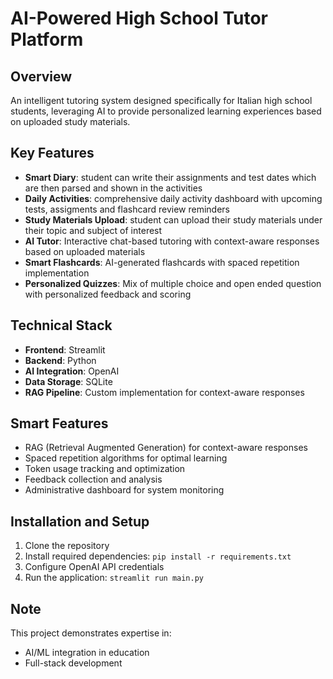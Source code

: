 
# AI-Powered High School Tutor Platform

## Overview
An intelligent tutoring system designed specifically for Italian high school students, leveraging AI to provide personalized learning experiences based on uploaded study materials.

## Key Features
- **Smart Diary**: student can write their assignments and test dates which are then parsed and shown in the activities
- **Daily Activities**: comprehensive daily activity dashboard with upcoming tests, assigments and flashcard review reminders
- **Study Materials Upload**: student can upload their study materials under their topic and subject of interest
- **AI Tutor**: Interactive chat-based tutoring with context-aware responses based on uploaded materials
- **Smart Flashcards**: AI-generated flashcards with spaced repetition implementation
- **Personalized Quizzes**: Mix of multiple choice and open ended question with personalized feedback and scoring

## Technical Stack
- **Frontend**: Streamlit
- **Backend**: Python
- **AI Integration**: OpenAI
- **Data Storage**: SQLite
- **RAG Pipeline**: Custom implementation for context-aware responses

## Smart Features
- RAG (Retrieval Augmented Generation) for context-aware responses
- Spaced repetition algorithms for optimal learning
- Token usage tracking and optimization
- Feedback collection and analysis
- Administrative dashboard for system monitoring

## Installation and Setup
1. Clone the repository
2. Install required dependencies: `pip install -r requirements.txt`
3. Configure OpenAI API credentials
4. Run the application: `streamlit run main.py`

## Note
This project demonstrates expertise in:
- AI/ML integration in education
- Full-stack development
